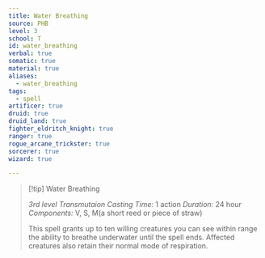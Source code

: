 ```yaml
---
title: Water Breathing
source: PHB
level: 3
school: T
id: water_breathing
verbal: true
somatic: true
material: true
aliases:
  - water_breathing
tags:
  - spell
artificer: true
druid: true
druid_land: true
fighter_eldritch_knight: true
ranger: true
rogue_arcane_trickster: true
sorcerer: true
wizard: true

---
```

>[!tip] Water Breathing
>
> *3rd level Transmutaion*
> *Casting Time:* 1 action
> *Duration:* 24 hour
> *Components:* V, S, M(a short reed or piece of straw)
>
>This spell grants up to ten willing creatures you can see within range the ability to breathe underwater until the spell ends. Affected creatures also retain their normal mode of respiration.
>

